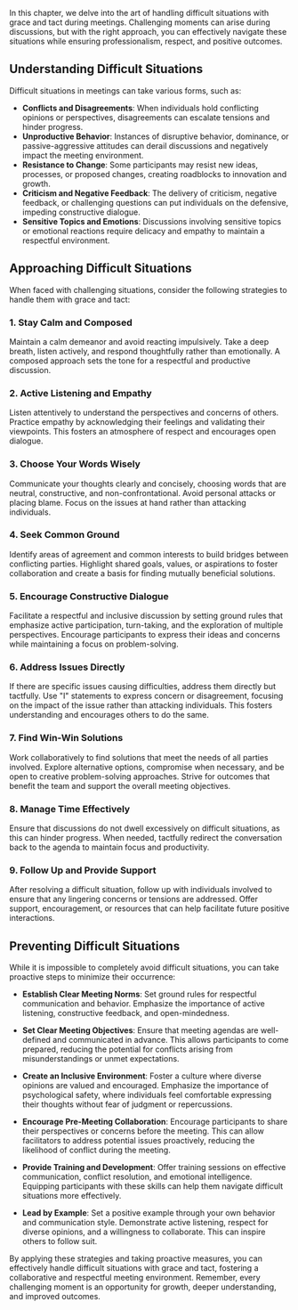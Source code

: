 
In this chapter, we delve into the art of handling difficult situations with grace and tact during meetings. Challenging moments can arise during discussions, but with the right approach, you can effectively navigate these situations while ensuring professionalism, respect, and positive outcomes.

**Understanding Difficult Situations**
--------------------------------------

Difficult situations in meetings can take various forms, such as:

* **Conflicts and Disagreements**: When individuals hold conflicting opinions or perspectives, disagreements can escalate tensions and hinder progress.
* **Unproductive Behavior**: Instances of disruptive behavior, dominance, or passive-aggressive attitudes can derail discussions and negatively impact the meeting environment.
* **Resistance to Change**: Some participants may resist new ideas, processes, or proposed changes, creating roadblocks to innovation and growth.
* **Criticism and Negative Feedback**: The delivery of criticism, negative feedback, or challenging questions can put individuals on the defensive, impeding constructive dialogue.
* **Sensitive Topics and Emotions**: Discussions involving sensitive topics or emotional reactions require delicacy and empathy to maintain a respectful environment.

**Approaching Difficult Situations**
------------------------------------

When faced with challenging situations, consider the following strategies to handle them with grace and tact:

### 1. **Stay Calm and Composed**

Maintain a calm demeanor and avoid reacting impulsively. Take a deep breath, listen actively, and respond thoughtfully rather than emotionally. A composed approach sets the tone for a respectful and productive discussion.

### 2. **Active Listening and Empathy**

Listen attentively to understand the perspectives and concerns of others. Practice empathy by acknowledging their feelings and validating their viewpoints. This fosters an atmosphere of respect and encourages open dialogue.

### 3. **Choose Your Words Wisely**

Communicate your thoughts clearly and concisely, choosing words that are neutral, constructive, and non-confrontational. Avoid personal attacks or placing blame. Focus on the issues at hand rather than attacking individuals.

### 4. **Seek Common Ground**

Identify areas of agreement and common interests to build bridges between conflicting parties. Highlight shared goals, values, or aspirations to foster collaboration and create a basis for finding mutually beneficial solutions.

### 5. **Encourage Constructive Dialogue**

Facilitate a respectful and inclusive discussion by setting ground rules that emphasize active participation, turn-taking, and the exploration of multiple perspectives. Encourage participants to express their ideas and concerns while maintaining a focus on problem-solving.

### 6. **Address Issues Directly**

If there are specific issues causing difficulties, address them directly but tactfully. Use "I" statements to express concern or disagreement, focusing on the impact of the issue rather than attacking individuals. This fosters understanding and encourages others to do the same.

### 7. **Find Win-Win Solutions**

Work collaboratively to find solutions that meet the needs of all parties involved. Explore alternative options, compromise when necessary, and be open to creative problem-solving approaches. Strive for outcomes that benefit the team and support the overall meeting objectives.

### 8. **Manage Time Effectively**

Ensure that discussions do not dwell excessively on difficult situations, as this can hinder progress. When needed, tactfully redirect the conversation back to the agenda to maintain focus and productivity.

### 9. **Follow Up and Provide Support**

After resolving a difficult situation, follow up with individuals involved to ensure that any lingering concerns or tensions are addressed. Offer support, encouragement, or resources that can help facilitate future positive interactions.

**Preventing Difficult Situations**
-----------------------------------

While it is impossible to completely avoid difficult situations, you can take proactive steps to minimize their occurrence:

* **Establish Clear Meeting Norms**: Set ground rules for respectful communication and behavior. Emphasize the importance of active listening, constructive feedback, and open-mindedness.

* **Set Clear Meeting Objectives**: Ensure that meeting agendas are well-defined and communicated in advance. This allows participants to come prepared, reducing the potential for conflicts arising from misunderstandings or unmet expectations.

* **Create an Inclusive Environment**: Foster a culture where diverse opinions are valued and encouraged. Emphasize the importance of psychological safety, where individuals feel comfortable expressing their thoughts without fear of judgment or repercussions.

* **Encourage Pre-Meeting Collaboration**: Encourage participants to share their perspectives or concerns before the meeting. This can allow facilitators to address potential issues proactively, reducing the likelihood of conflict during the meeting.

* **Provide Training and Development**: Offer training sessions on effective communication, conflict resolution, and emotional intelligence. Equipping participants with these skills can help them navigate difficult situations more effectively.

* **Lead by Example**: Set a positive example through your own behavior and communication style. Demonstrate active listening, respect for diverse opinions, and a willingness to collaborate. This can inspire others to follow suit.

By applying these strategies and taking proactive measures, you can effectively handle difficult situations with grace and tact, fostering a collaborative and respectful meeting environment. Remember, every challenging moment is an opportunity for growth, deeper understanding, and improved outcomes.
